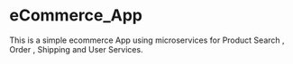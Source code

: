 # eCommerce_App
This is a simple ecommerce App using microservices for Product Search , Order , Shipping and User Services.
